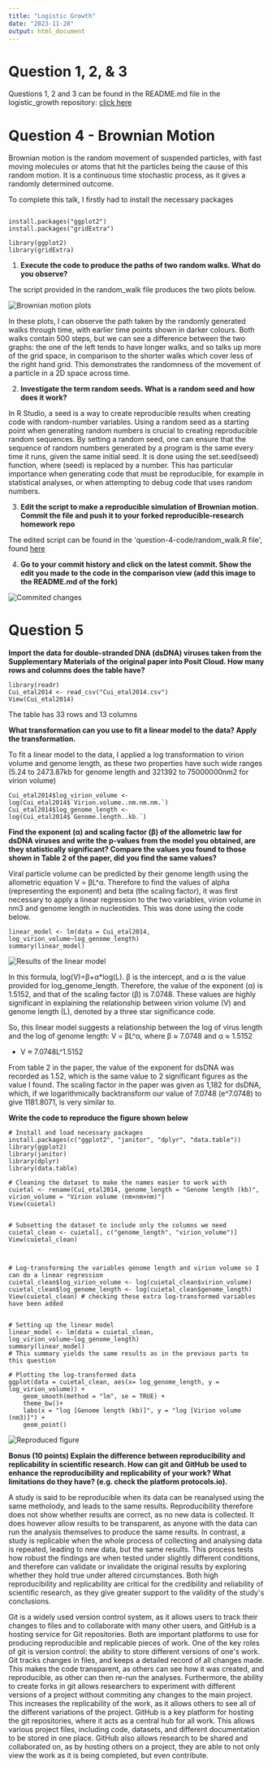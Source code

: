 ```yaml
---
title: "Logistic Growth"
date: "2023-11-28"
output: html_document
---
```


# Question 1, 2, & 3
Questions 1, 2 and 3 can be found in the README.md file in the logistic_growth repository: [click here](https://github.com/Alanazammit64/logistic_growth)

# Question 4 - Brownian Motion 

Brownian motion is the random movement of suspended particles, with fast moving molecules or atoms that hit the particles being the cause of this random motion. It is a continuous time stochastic process, as it gives a randomly determined outcome. 


To complete this talk, I firstly had to install the necessary packages

```{r, echo = FALSE}

install.packages("ggplot2")
install.packages("gridExtra")

library(ggplot2)
library(gridExtra)

```


1) **Execute the code to produce the paths of two random walks. What do you observe?**

The script provided in the random_walk file produces the two plots below.

![Brownian motion plots](brownian_motion.png)

In these plots, I can observe the path taken by the randomly generated walks through time, with earlier time points shown in darker colours. Both walks contain 500 steps, but we can see a difference between the two graphs: the one of the left tends to have longer walks, and so talks up more of the grid space, in comparison to the shorter walks which cover less of the right hand grid. This demonstrates the randomness of the movement of a particle in a 2D space across time. 

2) **Investigate the term random seeds. What is a random seed and how does it work?**

In R Studio, a seed is a way to create reproducible results when creating code with random-number variables. Using a random seed as a starting point when generating random numbers is crucial to creating reproducible random sequences. By setting a random seed, one can ensure that the sequence of random numbers generated by a program is the same every time it runs, given the same initial seed. It is done using the set.seed(seed) function, where (seed) is replaced by a number. This has particular importance when generating code that must be reproducible, for example in statistical analyses, or when attempting to debug code that uses random numbers.  

3) **Edit the script to make a reproducible simulation of Brownian motion. Commit the file and push it to your forked reproducible-research homework repo**

The edited script can be found in the 'question-4-code/random_walk.R file', found [here](question-4-code/random_walk.R)


4) **Go to your commit history and click on the latest commit. Show the edit you made to the code in the comparison view (add this image to the README.md of the fork)**

![Commited changes](commit_changes.png)



# Question 5

**Import the data for double-stranded DNA (dsDNA) viruses taken from the Supplementary Materials of the original paper into Posit Cloud. How many rows and columns does the table have?**

```{r}
library(readr)
Cui_etal2014 <- read_csv("Cui_etal2014.csv")
View(Cui_etal2014)
```
The table has 33 rows and 13 columns



**What transformation can you use to fit a linear model to the data? Apply the transformation.**

To fit a linear model to the data, I applied a log transformation to virion volume and genome length, as these two properties have such wide ranges (5.24 to 2473.87kb for genome length and 321392 to 75000000nm2 for virion volume)
```{r}
Cui_etal2014$log_virion_volume <- log(Cui_etal2014$`Virion.volume..nm.nm.nm.`)
Cui_etal2014$log_genome_length <- log(Cui_etal2014$`Genome.length..kb.`)
```

**Find the exponent (α) and scaling factor (β) of the allometric law for dsDNA viruses and write the p-values from the model you obtained, are they statistically significant? Compare the values you found to those shown in Table 2 of the paper, did you find the same values?**

Viral particle volume can be predicted by their genome length using the allometric equation V = βL^α. Therefore to find the values of alpha (representing the exponent) and beta (the scaling factor), it was first necessary to apply a linear regression to the two variables, virion volume in nm3 and genome length in nucleotides. This was done using the code below. 

```{r}
linear_model <- lm(data = Cui_etal2014, log_virion_volume~log_genome_length)
summary(linear_model)
```
![Results of the linear model](virionmodel.png)


In this formula, log(V)=β+α*log(L). β is the intercept, and α is the value provided for log_genome_length. Therefore, the value of the exponent (α) is 1.5152, and that of the scaling factor (β) is 7.0748. These values are highly significant in explaining the relationship between virion volume (V) and genome length (L), denoted by a three star significance code. 

So, this linear model suggests a relationship between the log of virus length and the log of genome length: V = βL^α, where β ≈ 7.0748 and α ≈ 1.5152
- V ≈ 7.0748L^1.5152

From table 2 in the paper, the value of the exponent for dsDNA was recorded as 1.52, which is the same value to 2 significant figures as the value I found. The scaling factor in the paper was given as 1,182 for dsDNA, which, if we logarithmically backtransform our value of 7.0748 (e^7.0748) to give 1181.8071, is very similar to. 

**Write the code to reproduce the figure shown below**
```{r}
# Install and load necessary packages
install.packages(c("ggplot2", "janitor", "dplyr", "data.table"))
library(ggplot2)
library(janitor)
library(dplyr)
library(data.table)

# Cleaning the dataset to make the names easier to work with 
cuietal <- rename(Cui_etal2014, genome_length = "Genome length (kb)", virion_volume = "Virion volume (nm×nm×nm)")
View(cuietal)


# Subsetting the dataset to include only the columns we need 
cuietal_clean <- cuietal[, c("genome_length", "virion_volume")]
View(cuietal_clean)



# Log-transforming the variables genome length and virion volume so I can do a linear regression 
cuietal_clean$log_virion_volume <- log(cuietal_clean$virion_volume)
cuietal_clean$log_genome_length <- log(cuietal_clean$genome_length)
View(cuietal_clean) # checking these extra log-transformed variables have been added 


# Setting up the linear model 
linear_model <- lm(data = cuietal_clean, log_virion_volume~log_genome_length)
summary(linear_model) 
# This summary yields the same results as in the previous parts to this question

# Plotting the log-transformed data 
ggplot(data = cuietal_clean, aes(x= log_genome_length, y = log_virion_volume)) +
    geom_smooth(method = "lm", se = TRUE) +
    theme_bw()+
    labs(x = "log [Genome length (kb)]", y = "log [Virion volume (nm3)]") +
    geom_point()
```
![Reproduced figure](reproducedfigure.png)


**Bonus (10 points) Explain the difference between reproducibility and replicability in scientific research. How can git and GitHub be used to enhance the reproducibility and replicability of your work? What limitations do they have? (e.g. check the platform protocols.io).**

A study is said to be reproducible when its data can be reanalysed using the same metholody, and leads to the same results. Reproducibility therefore does not show whether results are correct, as no new data is collected. It does however allow results to be transparent, as anyone with the data can run the analysis themselves to produce the same results. 
  In contrast, a study is replicable when the whole process of collecting and analysing data is repeated, leading to new data, but the same results. This process tests how robust the findings are when tested under slightly different conditions, and therefore can validate or invalidate the original results by exploring whether they hold true under altered circumstances. 
  Both  high reproducibility and replicability are critical for the credibility and reliability of scientific research, as they give greater support to the validity of the study's conclusions. 

Git is a widely used version control system, as it allows users to track their changes to files and to collaborate with many other users, and GitHub is a hosting service for Git repositories. Both are important platforms to use for producing reproducible and replicable pieces of work. One of the key roles of git is version control: the ability to store different versions of one's work. Git tracks changes in files, and keeps a detailed record of all changes made. This makes the code transparent, as others can see how it was created, and reproducible, as other can then re-run the analyses. Furthermore, the ability to create forks in git allows researchers to experiment with different versions of a project without commiting any changes to the main project. This increases the replicability of the work, as it allows others to see all of the different variations of the project. 
  GitHub is a key platform for hosting the git repositories, where it acts as a central hub for all work. This allows various project files, including code, datasets, and different documentation to be stored in one place. GitHub also allows research to be shared and collaborated on, as by hosting others on a project, they are able to not only view the work as it is being completed, but even contribute. 
  
